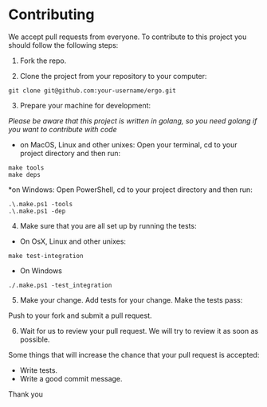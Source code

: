 # Contributing

We accept pull requests from everyone. 
To contribute to this project you should follow the following steps:

1. Fork the repo.

2. Clone the project from your repository to your computer:

```
git clone git@github.com:your-username/ergo.git
```
3. Prepare your machine for development:

_Please be aware that this project is written in golang, so you need golang if you want to contribute with code_

* on MacOS, Linux and other unixes:
Open your terminal, cd to your project directory and then run:
```
make tools
make deps
```

*on Windows:
Open PowerShell, cd to your project directory and then run:
```
.\.make.ps1 -tools
.\.make.ps1 -dep
```

4. Make sure that you are all set up by running the tests:

* On OsX, Linux and other unixes:
```
make test-integration
```

* On Windows
```
./.make.ps1 -test_integration
```

5. Make your change. Add tests for your change. Make the tests pass:

Push to your fork and submit a pull request.

6. Wait for us to review your pull request. We will try to review it as soon as possible. 

Some things that will increase the chance that your pull request is accepted:

* Write tests.
* Write a good commit message.

Thank you
